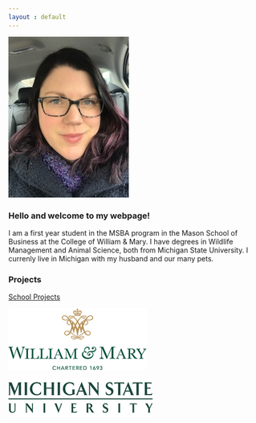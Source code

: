 ```yaml
---
layout : default
---
```



![Photo](/pictures/pic.jpg)


### Hello and welcome to my webpage! 

I am a first year student in the MSBA program in the Mason School of Business at the College of William & Mary. I have degrees in Wildlife Management and Animal Science, both from Michigan State University. I currenly live in Michigan with my husband and our many pets.


### Projects

[School Projects](/pageinfo/index.md)











![WM logo](/pictures/wm.png)   

![MSU logo](/pictures/msu.jpg)
